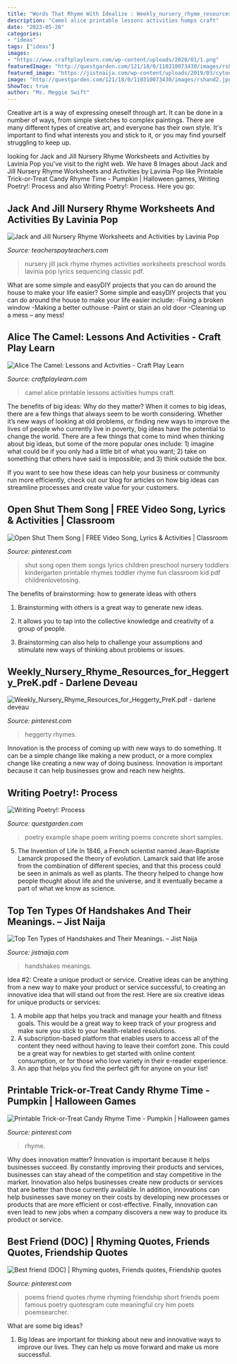 ```yaml
---
title: "Words That Rhyme With Idealize : Weekly_nursery_rhyme_resources_for_heggerty_prek.pdf"
description: "Camel alice printable lessons activities humps craft"
date: "2023-05-20"
categories:
- "ideas"
tags: ["ideas"]
images:
- "https://www.craftplaylearn.com/wp-content/uploads/2020/01/1.png"
featuredImage: "http://questgarden.com/121/18/0/110310073430/images/rshand2.jpg"
featured_image: "https://jistnaija.com/wp-content/uploads/2019/03/cytonn-photography-604675-unsplash.jpg"
image: "http://questgarden.com/121/18/0/110310073430/images/rshand2.jpg"
ShowToc: true
author: "Ms. Meggie Swift"
---
```



Creative art is a way of expressing oneself through art. It can be done in a number of ways, from simple sketches to complex paintings. There are many different types of creative art, and everyone has their own style. It's important to find what interests you and stick to it, or you may find yourself struggling to keep up.

	

		
looking for Jack and Jill Nursery Rhyme Worksheets and Activities by Lavinia Pop you've visit to the right web. We have 8 Images about Jack and Jill Nursery Rhyme Worksheets and Activities by Lavinia Pop like Printable Trick-or-Treat Candy Rhyme Time - Pumpkin | Halloween games, Writing Poetry!: Process and also Writing Poetry!: Process. Here you go:
		
    
## Jack And Jill Nursery Rhyme Worksheets And Activities By Lavinia Pop

<img loading=lazy src="https://ecdn.teacherspayteachers.com/thumbitem/Jack-and-Jill-Nursery-Rhyme-Worksheets-and-Activities-5004947-1583956831/original-5004947-2.jpg" onerror="this.onerror=null;this.src='https://tse2.mm.bing.net/th?id=OIP.tFmfF2oO29hCpqLPUqxdzQAAAA&amp;pid=15.1';" alt="Jack and Jill Nursery Rhyme Worksheets and Activities by Lavinia Pop">

_Source: teacherspayteachers.com_

>nursery jill jack rhyme rhymes activities worksheets preschool words lavinia pop lyrics sequencing classic pdf. 

	

What are some simple and easyDIY projects that you can do around the house to make your life easier?
Some simple and easyDIY projects that you can do around the house to make your life easier include: 
-Fixing a broken window 
-Making a better outhouse 
-Paint or stain an old door 
-Cleaning up a mess – any mess!

    
## Alice The Camel: Lessons And Activities - Craft Play Learn

<img loading=lazy src="https://www.craftplaylearn.com/wp-content/uploads/2020/01/1.png" onerror="this.onerror=null;this.src='https://tse3.mm.bing.net/th?id=OIP.8D7jTbR2VvMNcHYMbjw9XgHaKe&amp;pid=15.1';" alt="Alice The Camel: Lessons and Activities - Craft Play Learn">

_Source: craftplaylearn.com_

>camel alice printable lessons activities humps craft. 

	

The benefits of big ideas: Why do they matter?
When it comes to big ideas, there are a few things that always seem to be worth considering. Whether it’s new ways of looking at old problems, or finding new ways to improve the lives of people who currently live in poverty, big ideas have the potential to change the world.
There are a few things that come to mind when thinking about big ideas, but some of the more popular ones include: 1) imagine what could be if you only had a little bit of what you want; 2) take on something that others have said is impossible; and 3) think outside the box.

If you want to see how these ideas can help your business or community run more efficiently, check out our blog for articles on how big ideas can streamline processes and create value for your customers.

    
## Open Shut Them Song | FREE Video Song, Lyrics &amp; Activities | Classroom

<img loading=lazy src="https://i.pinimg.com/736x/f5/de/8e/f5de8eb20e6fdae6eebd3207e7b47b18--open-shut-them-song-kids-video-songs.jpg" onerror="this.onerror=null;this.src='https://tse2.mm.bing.net/th?id=OIP.7GXIUYywwe3pCY_gHy7ccQHaKe&amp;pid=15.1';" alt="Open Shut Them Song | FREE Video Song, Lyrics &amp; Activities | Classroom">

_Source: pinterest.com_

>shut song open them songs lyrics children preschool nursery toddlers kindergarten printable rhymes toddler rhyme fun classroom kid pdf childrenlovetosing. 

	

The benefits of brainstorming: how to generate ideas with others
1. Brainstorming with others is a great way to generate new ideas.
2. It allows you to tap into the collective knowledge and creativity of a group of people.

3. Brainstorming can also help to challenge your assumptions and stimulate new ways of thinking about problems or issues.

    
## Weekly_Nursery_Rhyme_Resources_for_Heggerty_PreK.pdf - Darlene Deveau

<img loading=lazy src="https://i.pinimg.com/736x/27/17/c7/2717c7825fd633b0c89f38968bf9fd8f.jpg" onerror="this.onerror=null;this.src='https://tse3.mm.bing.net/th?id=OIP.WiceMoqPBjEcsae236WqjgHaJl&amp;pid=15.1';" alt="Weekly_Nursery_Rhyme_Resources_for_Heggerty_PreK.pdf - darlene deveau">

_Source: pinterest.com_

>heggerty rhymes. 

	

Innovation is the process of coming up with new ways to do something. It can be a simple change like making a new product, or a more complex change like creating a new way of doing business. Innovation is important because it can help businesses grow and reach new heights.

    
## Writing Poetry!: Process

<img loading=lazy src="http://questgarden.com/121/18/0/110310073430/images/rshand2.jpg" onerror="this.onerror=null;this.src='https://tse1.mm.bing.net/th?id=OIP.zY3Wllt6TysD9OGE9FvyoAAAAA&amp;pid=15.1';" alt="Writing Poetry!: Process">

_Source: questgarden.com_

>poetry example shape poem writing poems concrete short samples. 

	

5. The Invention of Life
In 1846, a French scientist named Jean-Baptiste Lamarck proposed the theory of evolution. Lamarck said that life arose from the combination of different species, and that this process could be seen in animals as well as plants. The theory helped to change how people thought about life and the universe, and it eventually became a part of what we know as science.

    
## Top Ten Types Of Handshakes And Their Meanings. – Jist Naija

<img loading=lazy src="https://jistnaija.com/wp-content/uploads/2019/03/cytonn-photography-604675-unsplash.jpg" onerror="this.onerror=null;this.src='https://tse1.mm.bing.net/th?id=OIP.HHL72wRuBtnkvqTBLGlg9gHaE8&amp;pid=15.1';" alt="Top Ten Types of Handshakes and Their Meanings. – Jist Naija">

_Source: jistnaija.com_

>handshakes meanings. 

	

Idea #2: Create a unique product or service.
Creative ideas can be anything from a new way to make your product or service successful, to creating an innovative idea that will stand out from the rest. Here are six creative ideas for unique products or services: 
1. A mobile app that helps you track and manage your health and fitness goals. This would be a great way to keep track of your progress and make sure you stick to your health-related resolutions. 
2. A subscription-based platform that enables users to access all of the content they need without having to leave their comfort zone. This could be a great way for newbies to get started with online content consumption, or for those who love variety in their e-reader experience. 
3. An app that helps you find the perfect gift for anyone on your list!

    
## Printable Trick-or-Treat Candy Rhyme Time - Pumpkin | Halloween Games

<img loading=lazy src="https://i.pinimg.com/736x/56/8e/3f/568e3f68be20b62e63209ce3517dcd98--halloween-games-adults-halloween-party-games.jpg" onerror="this.onerror=null;this.src='https://tse3.mm.bing.net/th?id=OIP.FcehR-NB3U4DJGjkDtFN5wDnEs&amp;pid=15.1';" alt="Printable Trick-or-Treat Candy Rhyme Time - Pumpkin | Halloween games">

_Source: pinterest.com_

>rhyme. 

	

Why does innovation matter?
Innovation is important because it helps businesses succeed. By constantly improving their products and services, businesses can stay ahead of the competition and stay competitive in the market. Innovation also helps businesses create new products or services that are better than those currently available. In addition, innovations can help businesses save money on their costs by developing new processes or products that are more efficient or cost-effective. Finally, innovation can even lead to new jobs when a company discovers a new way to produce its product or service.

    
## Best Friend (DOC) | Rhyming Quotes, Friends Quotes, Friendship Quotes

<img loading=lazy src="https://i.pinimg.com/736x/73/bc/9e/73bc9e13851e4995c1898fcabe6016f3--best-poems-templates.jpg" onerror="this.onerror=null;this.src='https://tse4.mm.bing.net/th?id=OIP.CcxZjtnnG5LpHfxcpB9zmwHaJl&amp;pid=15.1';" alt="Best friend (DOC) | Rhyming quotes, Friends quotes, Friendship quotes">

_Source: pinterest.com_

>poems friend quotes rhyme rhyming friendship short friends poem famous poetry quotesgram cute meaningful cry him poets poemsearcher. 

	

What are some big ideas?
1. Big Ideas are important for thinking about new and innovative ways to improve our lives. They can help us move forward and make us more successful.

